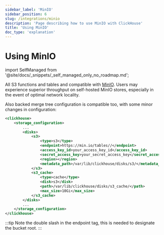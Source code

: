 ```yaml
---
sidebar_label: 'MinIO'
sidebar_position: 6
slug: /integrations/minio
description: 'Page describing how to use MinIO with ClickHouse'
title: 'Using MinIO'
doc_type: 'explanation'
---
```


# Using MinIO

import SelfManaged from '@site/docs/_snippets/_self_managed_only_no_roadmap.md';

<SelfManaged />

All S3 functions and tables and compatible with [MinIO](https://min.io/). Users may experience superior throughput on self-hosted MinIO stores, especially in the event of optimal network locality.

Also backed merge tree configuration is compatible too, with some minor changes in configuration:

```xml
<clickhouse>
    <storage_configuration>
        ...
        <disks>
            <s3>
                <type>s3</type>
                <endpoint>https://min.io/tables//</endpoint>
                <access_key_id>your_access_key_id</access_key_id>
                <secret_access_key>your_secret_access_key</secret_access_key>
                <region></region>
                <metadata_path>/var/lib/clickhouse/disks/s3/</metadata_path>
            </s3>
            <s3_cache>
                <type>cache</type>
                <disk>s3</disk>
                <path>/var/lib/clickhouse/disks/s3_cache/</path>
                <max_size>10Gi</max_size>
            </s3_cache>
        </disks>
        ...
    </storage_configuration>
</clickhouse>
```

:::tip
Note the double slash in the endpoint tag, this is needed to designate the bucket root.
:::
